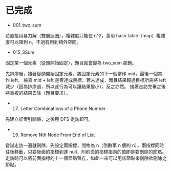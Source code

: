 # 已完成

- 001_two_sum

若直接用暴力解（雙層迴圈），複雜度只能在 n^2，善用 hash table（map）複雜度可以降到 n，不過有用到額外空間。

- 015_3Sum

固定某一個元素（從頭開始固定），題目就會變為 two_sum 那題。

先排序後，接著從頭開始固定元素，將固定元素的下一個當作 mid，最後一個當作 left。
檢查 mid + left 是否達成目標，若未達成，而且結果超過目標所需將 left 減少（因為排序過，所以此行為可以讓結果變小），反之亦然。
接著走訪完畢之後將重複的結果去除（題目要求）。

- 17. Letter Combinations of a Phone Number

先建立好索引關係，之後用 DFS 走訪即可。

- 19. Remove Nth Node From End of List

嘗試走訪一遍就刪除，先設定兩指標，間格為 n（倒數第 n 個的 n），兩指標同時往後移動，只要後面的指標到達 null，則前面的指標指向的值即是要刪除的節點。
走訪時可以將前面指標的上一個節點暫存，如此一來可以用該節點來刪除欲刪除之節點。

